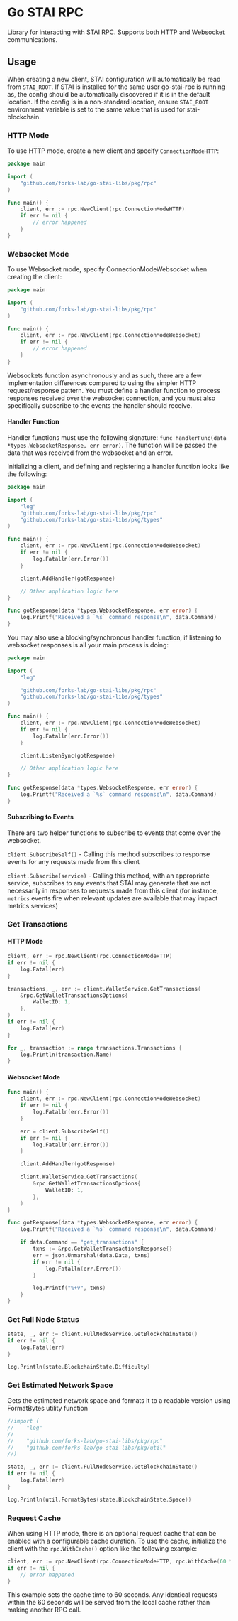 # Go STAI RPC

Library for interacting with STAI RPC. Supports both HTTP and Websocket communications.

## Usage

When creating a new client, STAI configuration will automatically be read from `STAI_ROOT`. If STAI is installed for the same user go-stai-rpc is running as, the config should be automatically discovered if it is in the default location. If the config is in a non-standard location, ensure `STAI_ROOT` environment variable is set to the same value that is used for stai-blockchain.

### HTTP Mode

To use HTTP mode, create a new client and specify `ConnectionModeHTTP`:

```go
package main

import (
	"github.com/forks-lab/go-stai-libs/pkg/rpc"
)

func main() {
	client, err := rpc.NewClient(rpc.ConnectionModeHTTP)
	if err != nil {
		// error happened
	}
}
```

### Websocket Mode

To use Websocket mode, specify ConnectionModeWebsocket when creating the client:

```go
package main

import (
	"github.com/forks-lab/go-stai-libs/pkg/rpc"
)

func main() {
	client, err := rpc.NewClient(rpc.ConnectionModeWebsocket)
	if err != nil {
		// error happened
	}
}
```

Websockets function asynchronously and as such, there are a few implementation differences compared to using the simpler HTTP request/response pattern. You must define a handler function to process responses received over the websocket connection, and you must also specifically subscribe to the events the handler should receive.

#### Handler Function

Handler functions must use the following signature: `func handlerFunc(data *types.WebsocketResponse, err error)`. The function will be passed the data that was received from the websocket and an error.

Initializing a client, and defining and registering a handler function looks like the following:

```go
package main

import (
	"log"
	"github.com/forks-lab/go-stai-libs/pkg/rpc"
	"github.com/forks-lab/go-stai-libs/pkg/types"
)

func main() {
	client, err := rpc.NewClient(rpc.ConnectionModeWebsocket)
	if err != nil {
		log.Fatalln(err.Error())
	}

	client.AddHandler(gotResponse)

	// Other application logic here
}

func gotResponse(data *types.WebsocketResponse, err error) {
	log.Printf("Received a `%s` command response\n", data.Command)
}
```

You may also use a blocking/synchronous handler function, if listening to websocket responses is all your main process is doing:

```go
package main

import (
	"log"

	"github.com/forks-lab/go-stai-libs/pkg/rpc"
	"github.com/forks-lab/go-stai-libs/pkg/types"
)

func main() {
	client, err := rpc.NewClient(rpc.ConnectionModeWebsocket)
	if err != nil {
		log.Fatalln(err.Error())
	}

	client.ListenSync(gotResponse)

	// Other application logic here
}

func gotResponse(data *types.WebsocketResponse, err error) {
	log.Printf("Received a `%s` command response\n", data.Command)
}
```

#### Subscribing to Events

There are two helper functions to subscribe to events that come over the websocket.

`client.SubscribeSelf()` - Calling this method subscribes to response events for any requests made from this client

`client.Subscribe(service)` - Calling this method, with an appropriate service, subscribes to any events that STAI may generate that are not necessarily in responses to requests made from this client (for instance, `metrics` events fire when relevant updates are available that may impact metrics services)

### Get Transactions

#### HTTP Mode

```go
client, err := rpc.NewClient(rpc.ConnectionModeHTTP)
if err != nil {
	log.Fatal(err)
}

transactions, _, err := client.WalletService.GetTransactions(
	&rpc.GetWalletTransactionsOptions{
		WalletID: 1,
	},
)
if err != nil {
	log.Fatal(err)
}

for _, transaction := range transactions.Transactions {
	log.Println(transaction.Name)
}
```

#### Websocket Mode

```go
func main() {
	client, err := rpc.NewClient(rpc.ConnectionModeWebsocket)
	if err != nil {
		log.Fatalln(err.Error())
	}

	err = client.SubscribeSelf()
	if err != nil {
		log.Fatalln(err.Error())
	}

	client.AddHandler(gotResponse)

	client.WalletService.GetTransactions(
		&rpc.GetWalletTransactionsOptions{
			WalletID: 1,
		},
	)
}

func gotResponse(data *types.WebsocketResponse, err error) {
	log.Printf("Received a `%s` command response\n", data.Command)

	if data.Command == "get_transactions" {
		txns := &rpc.GetWalletTransactionsResponse{}
		err = json.Unmarshal(data.Data, txns)
		if err != nil {
			log.Fatalln(err.Error())
		}

		log.Printf("%+v", txns)
	}
}
```

### Get Full Node Status

```go
state, _, err := client.FullNodeService.GetBlockchainState()
if err != nil {
	log.Fatal(err)
}

log.Println(state.BlockchainState.Difficulty)
```

### Get Estimated Network Space

Gets the estimated network space and formats it to a readable version using FormatBytes utility function

```go
//import (
//    "log"
//
//    "github.com/forks-lab/go-stai-libs/pkg/rpc"
//    "github.com/forks-lab/go-stai-libs/pkg/util"
//)

state, _, err := client.FullNodeService.GetBlockchainState()
if err != nil {
	log.Fatal(err)
}

log.Println(util.FormatBytes(state.BlockchainState.Space))
```

### Request Cache

When using HTTP mode, there is an optional request cache that can be enabled with a configurable cache duration. To use the cache, initialize the client with the `rpc.WithCache()` option like the following example:

```go
client, err := rpc.NewClient(rpc.ConnectionModeHTTP, rpc.WithCache(60 * time.Second))
if err != nil {
	// error happened
}
```

This example sets the cache time to 60 seconds. Any identical requests within the 60 seconds will be served from the local cache rather than making another RPC call.
